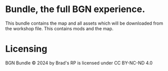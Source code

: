 # Bundle, the full BGN experience.
This bundle contains the map and all assets which will be downloaded from the workshop file.
This contains mods and the map.

# Licensing
  BGN Bundle © 2024 by Brad's RP is licensed under CC BY-NC-ND 4.0 

